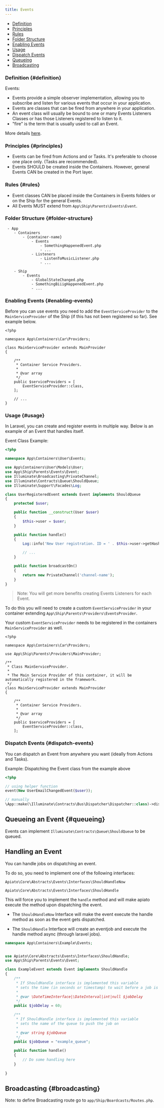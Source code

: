 ```yaml
---
title: Events
---
```


- [Definition](#definition)
- [Principles](#principles)
- [Rules](#rules)
- [Folder Structure](#folder-structure)
- [Enabling Events](#enabling-events)
- [Usage](#usage)
- [Dispatch Events](#dispatch-events)
- [Queueing](#queueing)
- [Broadcasting](#broadcasting)

### Definition {#definition}

Events: 

 - Events provide a simple observer implementation, allowing you to subscribe and listen for various events that occur in your application.
 - Events are classes that can be fired from anywhere in your application.
 - An event class will usually be bound to one or many Events Listeners Classes or has those Listeners registered to listen to it.
 - "fire" is the term that is usually used to call an Event.

More details [here](https://laravel.com/docs/events).

### Principles {#principles}

- Events can be fired from Actions and or Tasks. It's preferable to choose one place only. (Tasks are recommended).
- Events SHOULD be created inside the Containers. However, general Events CAN be created in the Port layer.

### Rules {#rules}

- Event classes CAN be placed inside the Containers in Events folders or on the Ship for the general Events.
- All Events MUST extend from `App\Ship\Parents\Events\Event`.

### Folder Structure {#folder-structure}

```
 - App
    - Containers
        - {container-name}
            - Events
                - SomethingHappenedEvent.php
                - ...
            - Listeners
                - ListenToMusicListener.php
                - ...

    - Ship
        - Events
            - GlobalStateChanged.php
            - SomethingBiiigHappenedEvent.php
            - ...
```

### Enabling Events {#enabling-events}

Before you can use events you need to add the `EventServiceProvider` to the `MainServiceProvider` of the Ship (if this has not been registered so far). See example below.

```
<?php

namespace App\Containers\Car\Providers;

class MainServiceProvider extends MainProvider
{

    /**
     * Container Service Providers.
     *
     * @var array
     */
    public $serviceProviders = [
        EventServiceProvider::class,
    ];

    // ...
}

```

### Usage {#usage}

In Laravel, you can create and register events in multiple way. Below is an example of an Event that handles itself. 

Event Class Example:

```php
<?php

namespace App\Containers\User\Events;

use App\Containers\User\Models\User;
use App\Ship\Parents\Events\Event;
use Illuminate\Broadcasting\PrivateChannel;
use Illuminate\Contracts\Queue\ShouldQueue;
use Illuminate\Support\Facades\Log;

class UserRegisteredEvent extends Event implements ShouldQueue
{
    protected $user;

    public function __construct(User $user)
    {
        $this->user = $user;
    }

    public function handle()
    {
        Log::info('New User registration. ID = ' . $this->user->getHashedKey() . ' | Email = ' . $this->user->email . '.');

        // ...
    }

    public function broadcastOn()
    {
        return new PrivateChannel('channel-name');
    }
}
```

> Note: You will get more benefits creating Events Listeners for each Event.

To do this you will need to create a custom `EventServiceProvider` in your container extending `App\Ship\Parents\Providers\EventsProvider`.

Your custom `EventServiceProvider` needs to be registered in the containers `MainServiceProvider` as well.

```
<?php

namespace App\Containers\Car\Providers;

use App\Ship\Parents\Providers\MainProvider;

/**
 * Class MainServiceProvider.
 *
 * The Main Service Provider of this container, it will be automatically registered in the framework.
 */
class MainServiceProvider extends MainProvider
{

    /**
     * Container Service Providers.
     *
     * @var array
     */
    public $serviceProviders = [
        EventServiceProvider::class,
    ];
```

### Dispatch Events {#dispatch-events}

You can dispatch an Event from anywhere you want (ideally from Actions and Tasks).

Example: Dispatching the Event class from the example above
```php
<?php

// using helper function
event(New UserEmailChangedEvent($user));

// manually
\App::make(\Illuminate\Contracts\Bus\Dispatcher\Dispatcher::class)->dispatch(New UserEmailChangedEvent($user));
```

## Queueing an Event {#queueing}

Events can implement `Illuminate\Contracts\Queue\ShouldQueue` to be queued.

## Handling an Event
You can handle jobs on dispatching an event.

To do so, you need to implement one of the following interfaces:

`Apiato\Core\Abstracts\Events\Interfaces\ShouldHandleNow`

`Apiato\Core\Abstracts\Events\Interfaces\ShouldHandle`

This will force you to implement the `handle` method and will make apiato execute the method upon dispatching the event.

- The `ShouldHandleNow` Interface will make the event execute the handle method as soon as the event gets dispatched.

- The `ShouldHandle` Interface will create an eventjob and execute the handle method async (through laravel jobs).
    
    
```php
namespace App\Containers\Example\Events;


use Apiato\Core\Abstracts\Events\Interfaces\ShouldHandle;
use App\Ship\Parents\Events\Event;

class ExampleEvent extends Event implements ShouldHandle
{
    /**
     * If ShouldHandle interface is implemented this variable
     * sets the time (in seconds or timestamp) to wait before a job is executed
     *
     * @var \DateTimeInterface|\DateInterval|int|null $jobDelay
     */
    public $jobDelay = 60;

    /**
     * If ShouldHandle interface is implemented this variable
     * sets the name of the queue to push the job on
     *
     * @var string $jobQueue
     */
    public $jobQueue = "example_queue";

    public function handle()
    {
        // Do some handling here
    }
    
}
```

## Broadcasting {#broadcasting}

Note: to define Broadcasting route go to `app/Ship/Boardcasts/Routes.php`.
